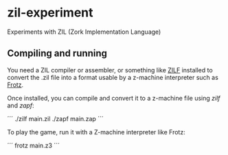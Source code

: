 # zil-experiment
Experiments with ZIL (Zork Implementation Language)

## Compiling and running

You need a ZIL compiler or assembler, or something like [ZILF](https://bitbucket.org/jmcgrew/zilf/wiki/Home) installed to convert the .zil file into a format usable by a z-machine interpreter such as [Frotz](https://davidgriffith.gitlab.io/frotz/).

Once installed, you can compile and convert it to a z-machine file using *zilf* and *zapf*:

´´´
./zilf main.zil
./zapf main.zap
´´´

To play the game, run it with a Z-machine interpreter like Frotz:

´´´
frotz main.z3
´´´
